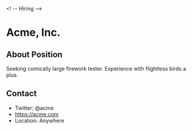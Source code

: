 <! -- Hiring -->
# Acme, Inc.

## About Position

Seeking comically large firework tester. Experience with flightless birds a plus.

## Contact
- Twitter: @acme
- https://acme.com
- Location: Anywhere
